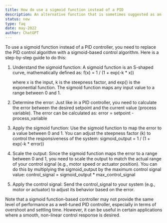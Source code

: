 ```yaml
---
title: How do use a sigmoid function instead of a PID
description: An alternative function that is sometimes suggested as an alternative to pid
status: new
type: faq
date: may-2022
author: ChatGPT
---
```

To use a sigmoid function instead of a PID controller, you need to replace the PID control algorithm with a sigmoid-based control algorithm. Here is a step-by-step guide to do this:

1. Understand the sigmoid function: A sigmoid function is an S-shaped curve, mathematically defined as:
   f(x) = 1 / (1 + exp(-k * x))

   where x is the input, k is the steepness factor, and exp() is the exponential function. The sigmoid function maps any input value to a range between 0 and 1.

2. Determine the error: Just like in a PID controller, you need to calculate the error between the desired setpoint and the current value (process variable). The error can be calculated as:
   error = setpoint - process_variable

3. Apply the sigmoid function: Use the sigmoid function to map the error to a value between 0 and 1. You can adjust the steepness factor (k) to control the responsiveness of the system:
   sigmoid_output = 1 / (1 + exp(-k * error))

4. Scale the output: Since the sigmoid function maps the error to a range between 0 and 1, you need to scale the output to match the actual range of your control signal (e.g., motor speed or actuator position). You can do this by multiplying the sigmoid_output by the maximum control signal value:
   control_signal = sigmoid_output * max_control_signal

5. Apply the control signal: Send the control_signal to your system (e.g., motor or actuator) to adjust its behavior based on the error.

Note that a sigmoid function-based controller may not provide the same level of performance as a well-tuned PID controller, especially in terms of overshoot and settling time. However, it can be useful in certain applications where a smooth, non-linear control response is desired.